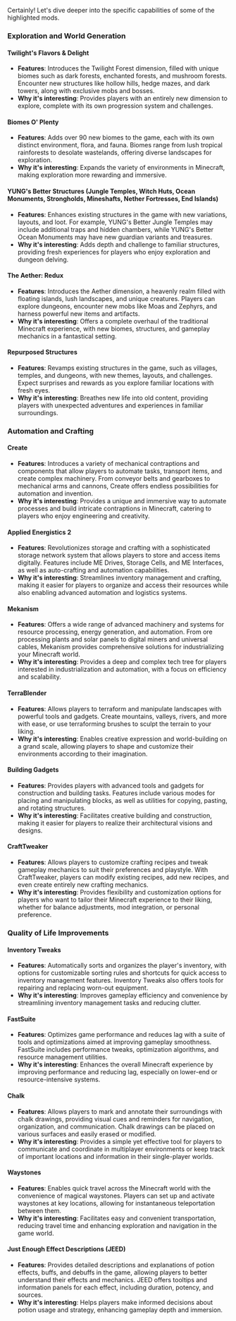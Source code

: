 Certainly! Let's dive deeper into the specific capabilities of some of the highlighted mods.

### Exploration and World Generation

#### Twilight's Flavors & Delight
- **Features**: Introduces the Twilight Forest dimension, filled with unique biomes such as dark forests, enchanted forests, and mushroom forests. Encounter new structures like hollow hills, hedge mazes, and dark towers, along with exclusive mobs and bosses.
- **Why it's interesting**: Provides players with an entirely new dimension to explore, complete with its own progression system and challenges.

#### Biomes O' Plenty
- **Features**: Adds over 90 new biomes to the game, each with its own distinct environment, flora, and fauna. Biomes range from lush tropical rainforests to desolate wastelands, offering diverse landscapes for exploration.
- **Why it's interesting**: Expands the variety of environments in Minecraft, making exploration more rewarding and immersive.

#### YUNG's Better Structures (Jungle Temples, Witch Huts, Ocean Monuments, Strongholds, Mineshafts, Nether Fortresses, End Islands)
- **Features**: Enhances existing structures in the game with new variations, layouts, and loot. For example, YUNG's Better Jungle Temples may include additional traps and hidden chambers, while YUNG's Better Ocean Monuments may have new guardian variants and treasures.
- **Why it's interesting**: Adds depth and challenge to familiar structures, providing fresh experiences for players who enjoy exploration and dungeon delving.

#### The Aether: Redux
- **Features**: Introduces the Aether dimension, a heavenly realm filled with floating islands, lush landscapes, and unique creatures. Players can explore dungeons, encounter new mobs like Moas and Zephyrs, and harness powerful new items and artifacts.
- **Why it's interesting**: Offers a complete overhaul of the traditional Minecraft experience, with new biomes, structures, and gameplay mechanics in a fantastical setting.

#### Repurposed Structures
- **Features**: Revamps existing structures in the game, such as villages, temples, and dungeons, with new themes, layouts, and challenges. Expect surprises and rewards as you explore familiar locations with fresh eyes.
- **Why it's interesting**: Breathes new life into old content, providing players with unexpected adventures and experiences in familiar surroundings.

### Automation and Crafting

#### Create
- **Features**: Introduces a variety of mechanical contraptions and components that allow players to automate tasks, transport items, and create complex machinery. From conveyor belts and gearboxes to mechanical arms and cannons, Create offers endless possibilities for automation and invention.
- **Why it's interesting**: Provides a unique and immersive way to automate processes and build intricate contraptions in Minecraft, catering to players who enjoy engineering and creativity.

#### Applied Energistics 2
- **Features**: Revolutionizes storage and crafting with a sophisticated storage network system that allows players to store and access items digitally. Features include ME Drives, Storage Cells, and ME Interfaces, as well as auto-crafting and automation capabilities.
- **Why it's interesting**: Streamlines inventory management and crafting, making it easier for players to organize and access their resources while also enabling advanced automation and logistics systems.

#### Mekanism
- **Features**: Offers a wide range of advanced machinery and systems for resource processing, energy generation, and automation. From ore processing plants and solar panels to digital miners and universal cables, Mekanism provides comprehensive solutions for industrializing your Minecraft world.
- **Why it's interesting**: Provides a deep and complex tech tree for players interested in industrialization and automation, with a focus on efficiency and scalability.

#### TerraBlender
- **Features**: Allows players to terraform and manipulate landscapes with powerful tools and gadgets. Create mountains, valleys, rivers, and more with ease, or use terraforming brushes to sculpt the terrain to your liking.
- **Why it's interesting**: Enables creative expression and world-building on a grand scale, allowing players to shape and customize their environments according to their imagination.

#### Building Gadgets
- **Features**: Provides players with advanced tools and gadgets for construction and building tasks. Features include various modes for placing and manipulating blocks, as well as utilities for copying, pasting, and rotating structures.
- **Why it's interesting**: Facilitates creative building and construction, making it easier for players to realize their architectural visions and designs.

#### CraftTweaker
- **Features**: Allows players to customize crafting recipes and tweak gameplay mechanics to suit their preferences and playstyle. With CraftTweaker, players can modify existing recipes, add new recipes, and even create entirely new crafting mechanics.
- **Why it's interesting**: Provides flexibility and customization options for players who want to tailor their Minecraft experience to their liking, whether for balance adjustments, mod integration, or personal preference.

### Quality of Life Improvements

#### Inventory Tweaks
- **Features**: Automatically sorts and organizes the player's inventory, with options for customizable sorting rules and shortcuts for quick access to inventory management features. Inventory Tweaks also offers tools for repairing and replacing worn-out equipment.
- **Why it's interesting**: Improves gameplay efficiency and convenience by streamlining inventory management tasks and reducing clutter.

#### FastSuite
- **Features**: Optimizes game performance and reduces lag with a suite of tools and optimizations aimed at improving gameplay smoothness. FastSuite includes performance tweaks, optimization algorithms, and resource management utilities.
- **Why it's interesting**: Enhances the overall Minecraft experience by improving performance and reducing lag, especially on lower-end or resource-intensive systems.

#### Chalk
- **Features**: Allows players to mark and annotate their surroundings with chalk drawings, providing visual cues and reminders for navigation, organization, and communication. Chalk drawings can be placed on various surfaces and easily erased or modified.
- **Why it's interesting**: Provides a simple yet effective tool for players to communicate and coordinate in multiplayer environments or keep track of important locations and information in their single-player worlds.

#### Waystones
- **Features**: Enables quick travel across the Minecraft world with the convenience of magical waystones. Players can set up and activate waystones at key locations, allowing for instantaneous teleportation between them.
- **Why it's interesting**: Facilitates easy and convenient transportation, reducing travel time and enhancing exploration and navigation in the game world.

#### Just Enough Effect Descriptions (JEED)
- **Features**: Provides detailed descriptions and explanations of potion effects, buffs, and debuffs in the game, allowing players to better understand their effects and mechanics. JEED offers tooltips and information panels for each effect, including duration, potency, and sources.
- **Why it's interesting**: Helps players make informed decisions about potion usage and strategy, enhancing gameplay depth and immersion.